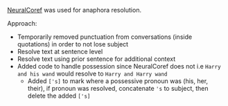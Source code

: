 [NeuralCoref](https://github.com/huggingface/neuralcoref) was used for anaphora resolution. 

Approach:
- Temporarily removed punctuation from conversations (inside quotations) in order to not lose subject
- Resolve text at sentence level 
- Resolve text using prior sentence for additional context
- Added code to handle possession since NeuralCoref does not i.e `Harry and his wand` would resolve to `Harry and Harry wand`
  - Added `['s]` to mark where a possessive pronoun was (his, her, their), if pronoun was resolved, concatenate `'s` to subject, then delete the added `['s]`
